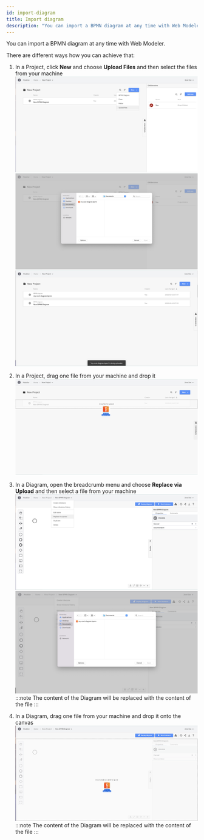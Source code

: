```yaml
---
id: import-diagram
title: Import diagram
description: "You can import a BPMN diagram at any time with Web Modeler."
---
```


You can import a BPMN diagram at any time with Web Modeler.

There are different ways how you can achieve that:

1. In a Project, click **New** and choose **Upload Files** and then select the files from your machine
![import diagram](img/import-diagram/web-modeler-upload-file-menu-item.png)
![import diagram](img/import-diagram/web-modeler-upload-file-choose.png)
![import diagram](img/import-diagram/web-modeler-upload-file-completed.png)

2. In a Project, drag one file from your machine and drop it
![import diagram](img/import-diagram/web-modeler-project-drag-and-drop.png)

3. In a Diagram, open the breadcrumb menu and choose **Replace via Upload** and then select a file from your machine
![import diagram](img/import-diagram/web-modeler-replace-via-upload-menu-item.png)
![import diagram](img/import-diagram/web-modeler-replace-via-upload-choose.png)
:::note
The content of the Diagram will be replaced with the content of the file
:::

4. In a Diagram, drag one file from your machine and drop it onto the canvas
![import diagram](img/import-diagram/web-modeler-diagram-replace-via-drag-and-drop.png)
:::note
The content of the Diagram will be replaced with the content of the file
:::

